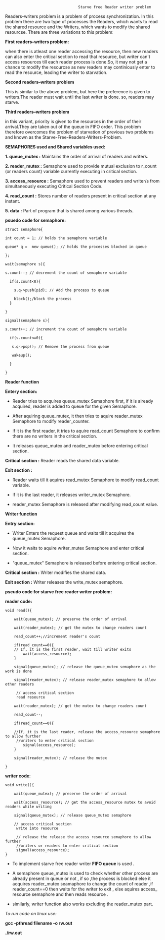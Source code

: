                                     Starve free Reader writer problem
                                      
Readers-writers problem is a problem of process synchronization. In this problem there are two type of processes the Readers, which wants to read the shared resource and the Writers, which wants to modify the shared resourcse. There are three variations to this problem:

__First readers–writers problem:__

when there is atleast one reader accessing the resource, then new readers can also enter the critical section to read that resource, but writer can't access resources till each reader process is done.So, it may not get a chance to modify the resourcse as new readers may continiously enter to read the resource, leading the writer to starvation.

__Second readers–writers problem__

This is similar to the above problem, but here the preference is given to writers.The reader must wait until the last writer is done. so, readers may starve.

__Third readers–writers problem__

in this variant, priority is given to the resources in the order of their arrival.They are taken out of the queue in FIFO order. This problem therefore overcomes the problem of starvation of previous two problems and known as the Starve-Free-Readers-Writers-Problem.

__SEMAPHORES used and Shared variables used:__

**1. queue_mutex :** Maintains the order of arrival of readers and writers.

**2. reader_mutex :** Semaphore used to provide mutual exclusion to r_count (or readers count) variable currently executing in critical section.

**3. access_resource :** Semaphore used to prevent readers and writer/s from simultaneously executing Critical Section Code.

**4. read_count :**  Stores number of readers present in critical section at any instant.

**5. data :** Part of program that is shared among various threads.

**psuedo code for semaphore:**

```
struct semaphore{

int count = 1; // holds the semaphore variable

queue* q =  new queue(); // holds the processes blocked in queue

};

wait(semaphore s){

s.count--; // decrement the count of semaphore variable

  if(s.count<0){
  
    s.q->push(pid); // Add the process to queue 
    
    block();/block the process
  }
  
}

signal(semaphore s){

s.count++; // increment the count of semaphore variable

  if(s.count<=0){
  
   s.q->pop(); // Remove the process from queue 
   
   wakeup();
   
  }
  
}
```

__Reader function__

**Entery section:**

* Reader tries to acquires queue_mutex Semaphore first, if it is already acquired, reader is added to queue for the given Semaphore.

* After aquiring queue_mutex, it then tries to aquire reader_mutex Semaphore to modify reader_counter.

* If it is the first reader, it tries to aquire read_count Semaphore to confirm there are no writers in the critical section.

* It releases queue_mutex and reader_mutex before entering critical section.

**Critical section :** Reader reads the shared data variable.

__Exit section :__


* Reader waits till it aquires read_mutex Semaphore to modify read_count variable.

* If it is the last reader, it releases writer_mutex Semaphore.

* reader_mutex Semaphore is released after modifying read_count value.

__Writer function__

**Entry section:**

* Writer Enters the request queue and waits till it acquires the queue_mutex Semaphore.

* Now it waits to aquire writer_mutex Semaphore and enter critical section.

* "queue_mutex" Semaphore is released before entering critical section.

__Critical section :__  Writer modifies the shared data.

__Exit section :__ Writer releases the write_mutex semaphore.


**pseudo code for starve free reader writer problem:**


**reader code:**

```
void read(){

    wait(queue_mutex); // preserve the order of arrival
    
    wait(reader_mutex); // get the mutex to change readers count
    
    read_count++;//increment reader's count
    
    if(read_count==0){
    // If, it is the first reader, wait till writer exits 
        wait(access_resource);
    }
    
    signal(queue_mutex); // release the queue_mutex semaphore as the work is done
    
    signal(reader_mutex); // release reader_mutex semaphore to allow other readers
      
     // access critical section
     read resource
    
    wait(reader_mutex); // get the mutex to change readers count
    
    read_count--;
    
    if(read_count==0){
    
    //If, it is the last reader, release the access_resource semaphore to allow further  
     //writers to enter critical section
        signal(access_resource);
    }
    
    signal(reader_mutex); // release the mutex
    
}

```

**writer code:**

```
void write(){

    wait(queue_mutex); // preserve the order of arrival
    
    wait(access_resource); // get the access_resource mutex to avoid readers while writing
    
    signal(queue_mutex); // release queue_mutex semaphore 
    
    // access critical section
     write into resource
    
     // release the release the access_resource semaphore to allow further  
     //writers or readers to enter critical section 
     signal(access_resource);
}
```
* To implement starve free reader writer **FIFO queue** is used .

*  A semaphore queue_mutex is used to check whether other process are already present in queue or not , if so ,the process is blocked else it acquires reader_mutex seamaphore to change the count of reader ,if reader_count==0 then waits for the writer to exit , else aquires access_ resource semaphore and then reads resource .

* similarly, writer function also works excluding the reader_mutex part.


_To run code on linux use:_

**gcc -pthread filename -o rw.out**

**./rw.out**

